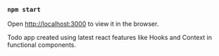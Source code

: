 ### `npm start`

Open [http://localhost:3000](http://localhost:3000) to view it in the browser.

Todo app created using latest react features like Hooks and Context in functional components.

